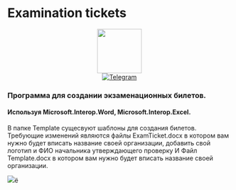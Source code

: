 <h1>
  Examination tickets
</h1>
<div id="header" align="center">
  <img src="https://media.giphy.com/media/M9gbBd9nbDrOTu1Mqx/giphy.gif" width="100"/>
  <div id="badges">
  <a href="https://t.me/TBWTK">
    <img src="https://img.shields.io/badge/Telegram-33A8E3" alt="Telegram"/>
  </a>
</div>
</div>

<h3>
    Программа для создании экзаменационных билетов.
</h3>
<h4>
    Используя Microsoft.Interop.Word, Microsoft.Interop.Excel.
</h4
<p>
    В папке Template сущесвуют шаблоны для создания билетов. 
    Требующие изменений являются файлы
    ExamTicket.docx в котором вам нужно будет вписать название своей организации, добавить свой логотип и ФИО начальника утверждающего проверку
    И Файл Template.docx в котором вам нужно будет вписать название своей организации.
</p>

![](https://komarev.com/ghpvc/?username=your-TBWTK)ё
